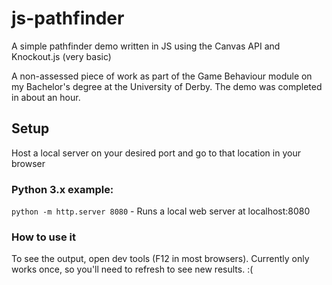 # js-pathfinder
A simple pathfinder demo written in JS using the Canvas API and Knockout.js (very basic)

A non-assessed piece of work as part of the Game Behaviour module on my Bachelor's degree at the University of Derby. The demo was completed in about an hour.

## Setup
Host a local server on your desired port and go to that location in your browser
### Python 3.x example:
`python -m http.server 8080` - Runs a local web server at localhost:8080

### How to use it
To see the output, open dev tools (F12 in most browsers).
Currently only works once, so you'll need to refresh to see new results. :(

